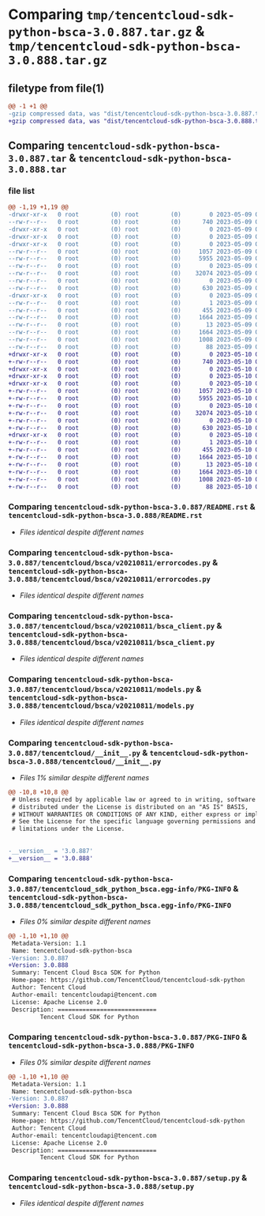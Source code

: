 # Comparing `tmp/tencentcloud-sdk-python-bsca-3.0.887.tar.gz` & `tmp/tencentcloud-sdk-python-bsca-3.0.888.tar.gz`

## filetype from file(1)

```diff
@@ -1 +1 @@
-gzip compressed data, was "dist/tencentcloud-sdk-python-bsca-3.0.887.tar", last modified: Tue May  9 02:29:31 2023, max compression
+gzip compressed data, was "dist/tencentcloud-sdk-python-bsca-3.0.888.tar", last modified: Wed May 10 01:51:08 2023, max compression
```

## Comparing `tencentcloud-sdk-python-bsca-3.0.887.tar` & `tencentcloud-sdk-python-bsca-3.0.888.tar`

### file list

```diff
@@ -1,19 +1,19 @@
-drwxr-xr-x   0 root         (0) root         (0)        0 2023-05-09 02:29:31.000000 tencentcloud-sdk-python-bsca-3.0.887/
--rw-r--r--   0 root         (0) root         (0)      740 2023-05-09 02:29:31.000000 tencentcloud-sdk-python-bsca-3.0.887/README.rst
-drwxr-xr-x   0 root         (0) root         (0)        0 2023-05-09 02:29:31.000000 tencentcloud-sdk-python-bsca-3.0.887/tencentcloud/
-drwxr-xr-x   0 root         (0) root         (0)        0 2023-05-09 02:29:31.000000 tencentcloud-sdk-python-bsca-3.0.887/tencentcloud/bsca/
-drwxr-xr-x   0 root         (0) root         (0)        0 2023-05-09 02:29:31.000000 tencentcloud-sdk-python-bsca-3.0.887/tencentcloud/bsca/v20210811/
--rw-r--r--   0 root         (0) root         (0)     1057 2023-05-09 02:29:31.000000 tencentcloud-sdk-python-bsca-3.0.887/tencentcloud/bsca/v20210811/errorcodes.py
--rw-r--r--   0 root         (0) root         (0)     5955 2023-05-09 02:29:31.000000 tencentcloud-sdk-python-bsca-3.0.887/tencentcloud/bsca/v20210811/bsca_client.py
--rw-r--r--   0 root         (0) root         (0)        0 2023-05-09 02:29:31.000000 tencentcloud-sdk-python-bsca-3.0.887/tencentcloud/bsca/v20210811/__init__.py
--rw-r--r--   0 root         (0) root         (0)    32074 2023-05-09 02:29:31.000000 tencentcloud-sdk-python-bsca-3.0.887/tencentcloud/bsca/v20210811/models.py
--rw-r--r--   0 root         (0) root         (0)        0 2023-05-09 02:29:31.000000 tencentcloud-sdk-python-bsca-3.0.887/tencentcloud/bsca/__init__.py
--rw-r--r--   0 root         (0) root         (0)      630 2023-05-09 02:29:31.000000 tencentcloud-sdk-python-bsca-3.0.887/tencentcloud/__init__.py
-drwxr-xr-x   0 root         (0) root         (0)        0 2023-05-09 02:29:31.000000 tencentcloud-sdk-python-bsca-3.0.887/tencentcloud_sdk_python_bsca.egg-info/
--rw-r--r--   0 root         (0) root         (0)        1 2023-05-09 02:29:31.000000 tencentcloud-sdk-python-bsca-3.0.887/tencentcloud_sdk_python_bsca.egg-info/dependency_links.txt
--rw-r--r--   0 root         (0) root         (0)      455 2023-05-09 02:29:31.000000 tencentcloud-sdk-python-bsca-3.0.887/tencentcloud_sdk_python_bsca.egg-info/SOURCES.txt
--rw-r--r--   0 root         (0) root         (0)     1664 2023-05-09 02:29:31.000000 tencentcloud-sdk-python-bsca-3.0.887/tencentcloud_sdk_python_bsca.egg-info/PKG-INFO
--rw-r--r--   0 root         (0) root         (0)       13 2023-05-09 02:29:31.000000 tencentcloud-sdk-python-bsca-3.0.887/tencentcloud_sdk_python_bsca.egg-info/top_level.txt
--rw-r--r--   0 root         (0) root         (0)     1664 2023-05-09 02:29:31.000000 tencentcloud-sdk-python-bsca-3.0.887/PKG-INFO
--rw-r--r--   0 root         (0) root         (0)     1008 2023-05-09 02:29:31.000000 tencentcloud-sdk-python-bsca-3.0.887/setup.py
--rw-r--r--   0 root         (0) root         (0)       88 2023-05-09 02:29:31.000000 tencentcloud-sdk-python-bsca-3.0.887/setup.cfg
+drwxr-xr-x   0 root         (0) root         (0)        0 2023-05-10 01:51:08.000000 tencentcloud-sdk-python-bsca-3.0.888/
+-rw-r--r--   0 root         (0) root         (0)      740 2023-05-10 01:51:08.000000 tencentcloud-sdk-python-bsca-3.0.888/README.rst
+drwxr-xr-x   0 root         (0) root         (0)        0 2023-05-10 01:51:08.000000 tencentcloud-sdk-python-bsca-3.0.888/tencentcloud/
+drwxr-xr-x   0 root         (0) root         (0)        0 2023-05-10 01:51:08.000000 tencentcloud-sdk-python-bsca-3.0.888/tencentcloud/bsca/
+drwxr-xr-x   0 root         (0) root         (0)        0 2023-05-10 01:51:08.000000 tencentcloud-sdk-python-bsca-3.0.888/tencentcloud/bsca/v20210811/
+-rw-r--r--   0 root         (0) root         (0)     1057 2023-05-10 01:51:08.000000 tencentcloud-sdk-python-bsca-3.0.888/tencentcloud/bsca/v20210811/errorcodes.py
+-rw-r--r--   0 root         (0) root         (0)     5955 2023-05-10 01:51:08.000000 tencentcloud-sdk-python-bsca-3.0.888/tencentcloud/bsca/v20210811/bsca_client.py
+-rw-r--r--   0 root         (0) root         (0)        0 2023-05-10 01:51:08.000000 tencentcloud-sdk-python-bsca-3.0.888/tencentcloud/bsca/v20210811/__init__.py
+-rw-r--r--   0 root         (0) root         (0)    32074 2023-05-10 01:51:08.000000 tencentcloud-sdk-python-bsca-3.0.888/tencentcloud/bsca/v20210811/models.py
+-rw-r--r--   0 root         (0) root         (0)        0 2023-05-10 01:51:08.000000 tencentcloud-sdk-python-bsca-3.0.888/tencentcloud/bsca/__init__.py
+-rw-r--r--   0 root         (0) root         (0)      630 2023-05-10 01:51:08.000000 tencentcloud-sdk-python-bsca-3.0.888/tencentcloud/__init__.py
+drwxr-xr-x   0 root         (0) root         (0)        0 2023-05-10 01:51:08.000000 tencentcloud-sdk-python-bsca-3.0.888/tencentcloud_sdk_python_bsca.egg-info/
+-rw-r--r--   0 root         (0) root         (0)        1 2023-05-10 01:51:08.000000 tencentcloud-sdk-python-bsca-3.0.888/tencentcloud_sdk_python_bsca.egg-info/dependency_links.txt
+-rw-r--r--   0 root         (0) root         (0)      455 2023-05-10 01:51:08.000000 tencentcloud-sdk-python-bsca-3.0.888/tencentcloud_sdk_python_bsca.egg-info/SOURCES.txt
+-rw-r--r--   0 root         (0) root         (0)     1664 2023-05-10 01:51:08.000000 tencentcloud-sdk-python-bsca-3.0.888/tencentcloud_sdk_python_bsca.egg-info/PKG-INFO
+-rw-r--r--   0 root         (0) root         (0)       13 2023-05-10 01:51:08.000000 tencentcloud-sdk-python-bsca-3.0.888/tencentcloud_sdk_python_bsca.egg-info/top_level.txt
+-rw-r--r--   0 root         (0) root         (0)     1664 2023-05-10 01:51:08.000000 tencentcloud-sdk-python-bsca-3.0.888/PKG-INFO
+-rw-r--r--   0 root         (0) root         (0)     1008 2023-05-10 01:51:08.000000 tencentcloud-sdk-python-bsca-3.0.888/setup.py
+-rw-r--r--   0 root         (0) root         (0)       88 2023-05-10 01:51:08.000000 tencentcloud-sdk-python-bsca-3.0.888/setup.cfg
```

### Comparing `tencentcloud-sdk-python-bsca-3.0.887/README.rst` & `tencentcloud-sdk-python-bsca-3.0.888/README.rst`

 * *Files identical despite different names*

### Comparing `tencentcloud-sdk-python-bsca-3.0.887/tencentcloud/bsca/v20210811/errorcodes.py` & `tencentcloud-sdk-python-bsca-3.0.888/tencentcloud/bsca/v20210811/errorcodes.py`

 * *Files identical despite different names*

### Comparing `tencentcloud-sdk-python-bsca-3.0.887/tencentcloud/bsca/v20210811/bsca_client.py` & `tencentcloud-sdk-python-bsca-3.0.888/tencentcloud/bsca/v20210811/bsca_client.py`

 * *Files identical despite different names*

### Comparing `tencentcloud-sdk-python-bsca-3.0.887/tencentcloud/bsca/v20210811/models.py` & `tencentcloud-sdk-python-bsca-3.0.888/tencentcloud/bsca/v20210811/models.py`

 * *Files identical despite different names*

### Comparing `tencentcloud-sdk-python-bsca-3.0.887/tencentcloud/__init__.py` & `tencentcloud-sdk-python-bsca-3.0.888/tencentcloud/__init__.py`

 * *Files 1% similar despite different names*

```diff
@@ -10,8 +10,8 @@
 # Unless required by applicable law or agreed to in writing, software
 # distributed under the License is distributed on an "AS IS" BASIS,
 # WITHOUT WARRANTIES OR CONDITIONS OF ANY KIND, either express or implied.
 # See the License for the specific language governing permissions and
 # limitations under the License.
 
 
-__version__ = '3.0.887'
+__version__ = '3.0.888'
```

### Comparing `tencentcloud-sdk-python-bsca-3.0.887/tencentcloud_sdk_python_bsca.egg-info/PKG-INFO` & `tencentcloud-sdk-python-bsca-3.0.888/tencentcloud_sdk_python_bsca.egg-info/PKG-INFO`

 * *Files 0% similar despite different names*

```diff
@@ -1,10 +1,10 @@
 Metadata-Version: 1.1
 Name: tencentcloud-sdk-python-bsca
-Version: 3.0.887
+Version: 3.0.888
 Summary: Tencent Cloud Bsca SDK for Python
 Home-page: https://github.com/TencentCloud/tencentcloud-sdk-python
 Author: Tencent Cloud
 Author-email: tencentcloudapi@tencent.com
 License: Apache License 2.0
 Description: ============================
         Tencent Cloud SDK for Python
```

### Comparing `tencentcloud-sdk-python-bsca-3.0.887/PKG-INFO` & `tencentcloud-sdk-python-bsca-3.0.888/PKG-INFO`

 * *Files 0% similar despite different names*

```diff
@@ -1,10 +1,10 @@
 Metadata-Version: 1.1
 Name: tencentcloud-sdk-python-bsca
-Version: 3.0.887
+Version: 3.0.888
 Summary: Tencent Cloud Bsca SDK for Python
 Home-page: https://github.com/TencentCloud/tencentcloud-sdk-python
 Author: Tencent Cloud
 Author-email: tencentcloudapi@tencent.com
 License: Apache License 2.0
 Description: ============================
         Tencent Cloud SDK for Python
```

### Comparing `tencentcloud-sdk-python-bsca-3.0.887/setup.py` & `tencentcloud-sdk-python-bsca-3.0.888/setup.py`

 * *Files identical despite different names*

